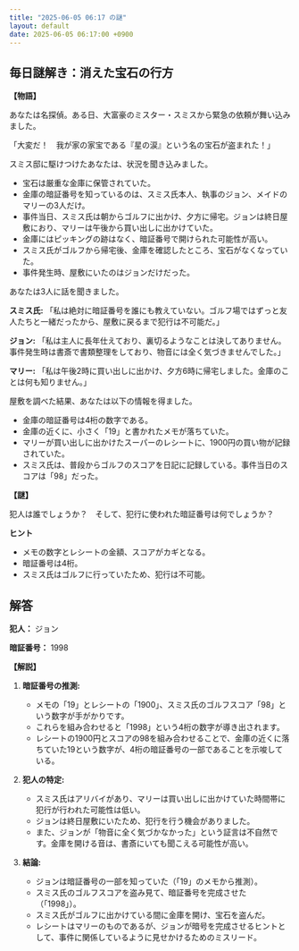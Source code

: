 ```yaml
---
title: "2025-06-05 06:17 の謎"
layout: default
date: 2025-06-05 06:17:00 +0900
---
```

## 毎日謎解き：消えた宝石の行方

**【物語】**

あなたは名探偵。ある日、大富豪のミスター・スミスから緊急の依頼が舞い込みました。

「大変だ！　我が家の家宝である『星の涙』という名の宝石が盗まれた！」

スミス邸に駆けつけたあなたは、状況を聞き込みました。

*   宝石は厳重な金庫に保管されていた。
*   金庫の暗証番号を知っているのは、スミス氏本人、執事のジョン、メイドのマリーの3人だけ。
*   事件当日、スミス氏は朝からゴルフに出かけ、夕方に帰宅。ジョンは終日屋敷におり、マリーは午後から買い出しに出かけていた。
*   金庫にはピッキングの跡はなく、暗証番号で開けられた可能性が高い。
*   スミス氏がゴルフから帰宅後、金庫を確認したところ、宝石がなくなっていた。
*   事件発生時、屋敷にいたのはジョンだけだった。

あなたは3人に話を聞きました。

**スミス氏:** 「私は絶対に暗証番号を誰にも教えていない。ゴルフ場ではずっと友人たちと一緒だったから、屋敷に戻るまで犯行は不可能だ。」

**ジョン:** 「私は主人に長年仕えており、裏切るようなことは決してありません。事件発生時は書斎で書類整理をしており、物音には全く気づきませんでした。」

**マリー:** 「私は午後2時に買い出しに出かけ、夕方6時に帰宅しました。金庫のことは何も知りません。」

屋敷を調べた結果、あなたは以下の情報を得ました。

*   金庫の暗証番号は4桁の数字である。
*   金庫の近くに、小さく「19」と書かれたメモが落ちていた。
*   マリーが買い出しに出かけたスーパーのレシートに、1900円の買い物が記録されていた。
*   スミス氏は、普段からゴルフのスコアを日記に記録している。事件当日のスコアは「98」だった。

**【謎】**

犯人は誰でしょうか？　そして、犯行に使われた暗証番号は何でしょうか？

**ヒント**

*   メモの数字とレシートの金額、スコアがカギとなる。
*   暗証番号は4桁。
*   スミス氏はゴルフに行っていたため、犯行は不可能。

## 解答

**犯人：** ジョン

**暗証番号：** 1998

**【解説】**

1.  **暗証番号の推測:**
    *   メモの「19」とレシートの「1900」、スミス氏のゴルフスコア「98」という数字が手がかりです。
    *   これらを組み合わせると「1998」という4桁の数字が導き出されます。
    *   レシートの1900円とスコアの98を組み合わせることで、金庫の近くに落ちていた19という数字が、4桁の暗証番号の一部であることを示唆している。

2.  **犯人の特定:**
    *   スミス氏はアリバイがあり、マリーは買い出しに出かけていた時間帯に犯行が行われた可能性は低い。
    *   ジョンは終日屋敷にいたため、犯行を行う機会がありました。
    *   また、ジョンが「物音に全く気づかなかった」という証言は不自然です。金庫を開ける音は、書斎にいても聞こえる可能性が高い。

3.  **結論:**
    *   ジョンは暗証番号の一部を知っていた（「19」のメモから推測）。
    *   スミス氏のゴルフスコアを盗み見て、暗証番号を完成させた（「1998」）。
    *   スミス氏がゴルフに出かけている間に金庫を開け、宝石を盗んだ。
    *   レシートはマリーのものであるが、ジョンが暗号を完成させるヒントとして、事件に関係しているように見せかけるためのミスリード。
